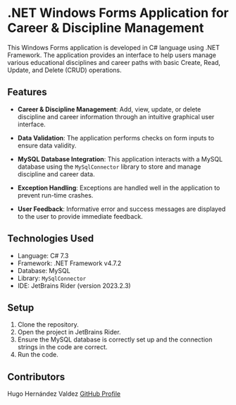 # .NET Windows Forms Application for Career & Discipline Management

This Windows Forms application is developed in C# language using .NET Framework. The application provides an interface to help users manage various educational disciplines and career paths with basic Create, Read, Update, and Delete (CRUD) operations.

## Features

- **Career & Discipline Management**: Add, view, update, or delete discipline and career information through an intuitive graphical user interface.

- **Data Validation**: The application performs checks on form inputs to ensure data validity.

- **MySQL Database Integration**: This application interacts with a MySQL database using the `MySqlConnector` library to store and manage discipline and career data.

- **Exception Handling**: Exceptions are handled well in the application to prevent run-time crashes.

- **User Feedback**: Informative error and success messages are displayed to the user to provide immediate feedback.

## Technologies Used

- Language: C# 7.3
- Framework: .NET Framework v4.7.2
- Database: MySQL
- Library: `MySqlConnector`
- IDE: JetBrains Rider (version 2023.2.3)

## Setup

1. Clone the repository.
2. Open the project in JetBrains Rider.
3. Ensure the MySQL database is correctly set up and the connection strings in the code are correct.
4. Run the code.

## Contributors

Hugo Hernández Valdez
[GitHub Profile](https://github.com/gouh)
